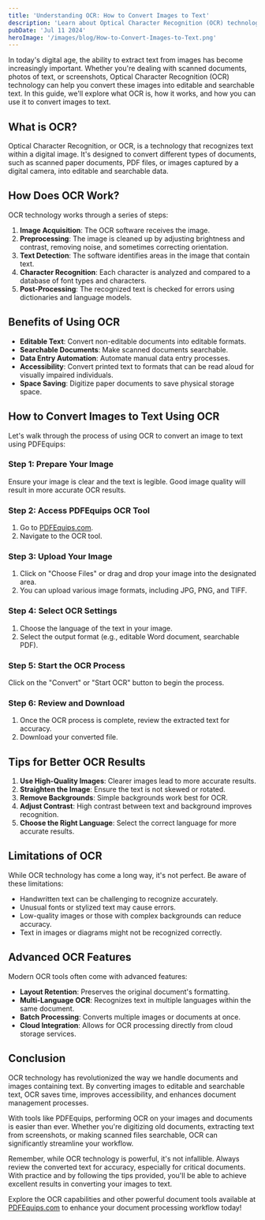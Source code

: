```yaml
---
title: 'Understanding OCR: How to Convert Images to Text'
description: 'Learn about Optical Character Recognition (OCR) technology and how to use it to convert images to editable text'
pubDate: 'Jul 11 2024'
heroImage: '/images/blog/How-to-Convert-Images-to-Text.png'
---
```


In today's digital age, the ability to extract text from images has become increasingly important. Whether you're dealing with scanned documents, photos of text, or screenshots, Optical Character Recognition (OCR) technology can help you convert these images into editable and searchable text. In this guide, we'll explore what OCR is, how it works, and how you can use it to convert images to text.

## What is OCR?

Optical Character Recognition, or OCR, is a technology that recognizes text within a digital image. It's designed to convert different types of documents, such as scanned paper documents, PDF files, or images captured by a digital camera, into editable and searchable data.

## How Does OCR Work?

OCR technology works through a series of steps:

1. **Image Acquisition**: The OCR software receives the image.
2. **Preprocessing**: The image is cleaned up by adjusting brightness and contrast, removing noise, and sometimes correcting orientation.
3. **Text Detection**: The software identifies areas in the image that contain text.
4. **Character Recognition**: Each character is analyzed and compared to a database of font types and characters.
5. **Post-Processing**: The recognized text is checked for errors using dictionaries and language models.

## Benefits of Using OCR

- **Editable Text**: Convert non-editable documents into editable formats.
- **Searchable Documents**: Make scanned documents searchable.
- **Data Entry Automation**: Automate manual data entry processes.
- **Accessibility**: Convert printed text to formats that can be read aloud for visually impaired individuals.
- **Space Saving**: Digitize paper documents to save physical storage space.

## How to Convert Images to Text Using OCR

Let's walk through the process of using OCR to convert an image to text using PDFEquips:

### Step 1: Prepare Your Image

Ensure your image is clear and the text is legible. Good image quality will result in more accurate OCR results.

### Step 2: Access PDFEquips OCR Tool

1. Go to [PDFEquips.com](https://www.pdfequips.com).
2. Navigate to the OCR tool.

### Step 3: Upload Your Image

1. Click on "Choose Files" or drag and drop your image into the designated area.
2. You can upload various image formats, including JPG, PNG, and TIFF.

### Step 4: Select OCR Settings

1. Choose the language of the text in your image.
2. Select the output format (e.g., editable Word document, searchable PDF).

### Step 5: Start the OCR Process

Click on the "Convert" or "Start OCR" button to begin the process.

### Step 6: Review and Download

1. Once the OCR process is complete, review the extracted text for accuracy.
2. Download your converted file.

## Tips for Better OCR Results

1. **Use High-Quality Images**: Clearer images lead to more accurate results.
2. **Straighten the Image**: Ensure the text is not skewed or rotated.
3. **Remove Backgrounds**: Simple backgrounds work best for OCR.
4. **Adjust Contrast**: High contrast between text and background improves recognition.
5. **Choose the Right Language**: Select the correct language for more accurate results.

## Limitations of OCR

While OCR technology has come a long way, it's not perfect. Be aware of these limitations:

- Handwritten text can be challenging to recognize accurately.
- Unusual fonts or stylized text may cause errors.
- Low-quality images or those with complex backgrounds can reduce accuracy.
- Text in images or diagrams might not be recognized correctly.

## Advanced OCR Features

Modern OCR tools often come with advanced features:

- **Layout Retention**: Preserves the original document's formatting.
- **Multi-Language OCR**: Recognizes text in multiple languages within the same document.
- **Batch Processing**: Converts multiple images or documents at once.
- **Cloud Integration**: Allows for OCR processing directly from cloud storage services.

## Conclusion

OCR technology has revolutionized the way we handle documents and images containing text. By converting images to editable and searchable text, OCR saves time, improves accessibility, and enhances document management processes.

With tools like PDFEquips, performing OCR on your images and documents is easier than ever. Whether you're digitizing old documents, extracting text from screenshots, or making scanned files searchable, OCR can significantly streamline your workflow.

Remember, while OCR technology is powerful, it's not infallible. Always review the converted text for accuracy, especially for critical documents. With practice and by following the tips provided, you'll be able to achieve excellent results in converting your images to text.

Explore the OCR capabilities and other powerful document tools available at [PDFEquips.com](https://www.pdfequips.com) to enhance your document processing workflow today!